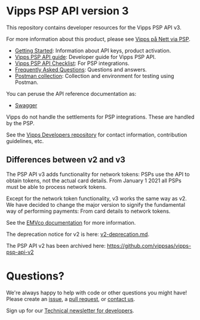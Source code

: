 # Vipps PSP API version 3

This repository contains developer resources for the Vipps PSP API v3.

For more information about this product, please see
[Vipps på Nett via PSP](https://vipps.no/produkter-og-tjenester/bedrift/ta-betalt-paa-nett/ta-betalt-paa-nett/#kom-i-gang-med-vipps-pa-nett-category-2).

* [Getting Started](https://github.com/vippsas/vipps-developers/blob/master/vipps-getting-started.md): Information about API keys, product activation.
* [Vipps PSP API guide](vipps-psp-api.md): Developer guide for Vipps PSP API.
* [Vipps PSP API Checklist](vipps-psp-api-checklist.md): For PSP integrations.
* [Frequently Asked Questions](vipps-psp-api-faq.md): Questions and answers.
* [Postman collection](tools/): Collection and environment for testing using Postman.

You can peruse the API reference documentation as:
* [Swagger](https://vippsas.github.io/vipps-psp-api)

Vipps do not handle the settlements for PSP integrations. These are handled by the PSP.

See the [Vipps Developers repository](https://github.com/vippsas/vipps-developers)
for contact information, contribution guidelines, etc.

## Differences between v2 and v3

The PSP API v3 adds functionality for network tokens: PSPs use the API to
obtain tokens, not the actual card details.
From January 1 2021 all PSPs must be able to process network tokens.

Except for the network token functionality, v3 works the same way as v2.
We have decided to change the major version to signify the fundamental way
of performing payments: From card details to network tokens.

See the
[EMVco documentation](https://www.emvco.com/emv-technologies/payment-tokenisation/)
for more information.

The deprecation notice for v2 is here: [v2-deprecation.md](v2-deprecation.md).

The PSP API v2 has been archived here: https://github.com/vippsas/vipps-psp-api-v2

# Questions?

We're always happy to help with code or other questions you might have!
Please create an [issue](https://github.com/vippsas/vipps-psp-api/issues),
a [pull request](https://github.com/vippsas/vipps-psp-api/pulls),
or [contact us](https://github.com/vippsas/vipps-developers/blob/master/contact.md).

Sign up for our [Technical newsletter for developers](https://github.com/vippsas/vipps-developers/tree/master/newsletters).
